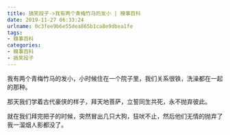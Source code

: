 ```yaml
---
title: 搞笑段子->我有两个青梅竹马的发小 | 糗事百科
date: 2019-11-27 06:33:24
urlname: 0c3fee9b6e55dea865b1ca8e9dbea1fe
tags: 
- 糗事百科
categories:
- 糗事百科
- 搞笑段子
---
```

我有两个青梅竹马的发小，小时候住在一个院子里，我们关系很铁，洗澡都在一起的那种。

那天我们学着古代豪侠的样子，拜天地菩萨，立誓同生共死，永不抛弃彼此。

就在我们拜完把子的时候，突然冒出几只大狗，狂吠不止，然后他们无情的抛弃了我一溜烟人影都没了。


